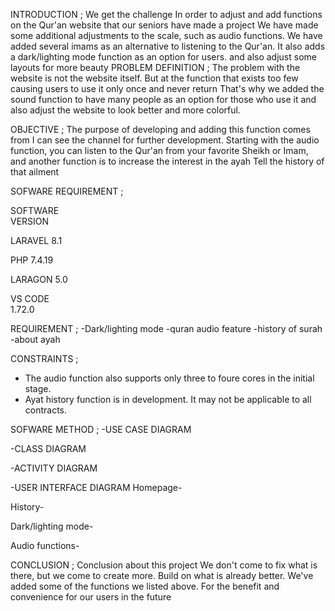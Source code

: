 INTRODUCTION ;
We get the challenge In order to adjust and add functions on the Qur'an website that our seniors have made a project We have made some additional adjustments to the scale, such as audio functions. We have added several imams as an alternative to listening to the Qur'an. It also adds a dark/lighting mode function as an option for users. and also adjust some layouts for more beauty
 PROBLEM DEFINITION ;
The problem with the website is not the website itself. But at the function that exists too few causing users to use it only once and never return That's why we added the sound function to have many people as an option for those who use it and also adjust the website to look better and more colorful.

OBJECTIVE ;
The purpose of developing and adding this function comes from I can see the channel for further development. Starting with the audio function, you can listen to the Qur'an from your favorite Sheikh or Imam, and another function is to increase the interest in the ayah Tell the history of that ailment

SOFWARE REQUIREMENT ;

SOFTWARE	
VERSION

LARAVEL	
8.1

PHP	
7.4.19

LARAGON	
5.0

VS  CODE	
1.72.0

REQUIREMENT ;
-Dark/lighting mode
-quran audio feature
-history of surah
-about ayah


CONSTRAINTS ;
- The audio function also supports only three to foure cores in the initial stage. 
- Ayat history function is in development. It may not be applicable to all contracts. 

SOFWARE METHOD ;
-USE CASE DIAGRAM 
 








-CLASS DIAGRAM
 
-ACTIVITY DIAGRAM
 



-USER INTERFACE DIAGRAM
Homepage-
 


History-
 





Dark/lighting mode-


 

 







Audio functions-
 
 


 


CONCLUSION ;
Conclusion about this project We don't come to fix what is there, but we come to create more. Build on what is already better. We've added some of the functions we listed above. For the benefit and convenience for our users in the future




